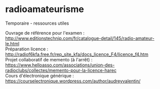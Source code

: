 # radioamateurisme
Temporaire - ressources utiles

Ouvrage de référence pour l'examen : http://www.editionstechnip.com/fr/catalogue-detail/145/radio-amateur-le.html <br>
Préparation licence : http://radiof6kfa.free.fr/rep_site_kfa/docs_licence_F4/licence_f4.htm <br>
Projet collaboratif de memento (à l'arrêt) : https://www.helloasso.com/associations/union-des-radioclubs/collectes/memento-pour-la-licence-harec <br>
Cours d'électronique générique : https://courselectronique.wordpress.com/author/audreyvalentin/ <br>

